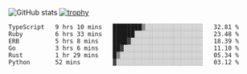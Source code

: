 ![GitHub stats](https://github-readme-stats.vercel.app/api?username=ksk001100&show_icons=true&theme=tokyonight)
[![trophy](https://github-profile-trophy.vercel.app/?username=ksk001100&theme=onedark)](https://github.com/ryo-ma/github-profile-trophy)

<!--START_SECTION:waka-->

```text
TypeScript   9 hrs 10 mins   ████████▒░░░░░░░░░░░░░░░░   32.81 %
Ruby         6 hrs 33 mins   ██████░░░░░░░░░░░░░░░░░░░   23.48 %
ERB          5 hrs 8 mins    ████▓░░░░░░░░░░░░░░░░░░░░   18.39 %
Go           3 hrs 6 mins    ██▓░░░░░░░░░░░░░░░░░░░░░░   11.10 %
Rust         1 hr 29 mins    █▒░░░░░░░░░░░░░░░░░░░░░░░   05.34 %
Python       52 mins         ▓░░░░░░░░░░░░░░░░░░░░░░░░   03.12 %
```

<!--END_SECTION:waka-->
